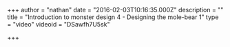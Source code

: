 +++
author = "nathan"
date = "2016-02-03T10:16:35.000Z"
description = ""
title = "Introduction to monster design 4 - Designing the mole-bear 1"
type = "video"
videoid = "DSawfh7U5sk"

+++
